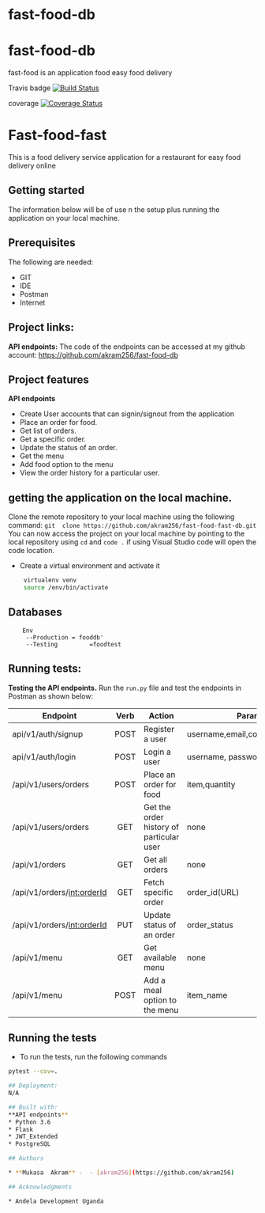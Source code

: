 # fast-food-db

# fast-food-db
fast-food is an application food easy food delivery

Travis badge      [![Build Status](https://travis-ci.org/akram256/fast-food-db.svg?branch=orders)](https://travis-ci.org/akram256/fast-food-db)

coverage          [![Coverage Status](https://coveralls.io/repos/github/akram256/fast-food-db/badge.svg?branch=orders)](https://coveralls.io/github/akram256/fast-food-db?branch=orders)





# Fast-food-fast
This is a food delivery service application for a restaurant for easy food delivery online

## Getting started
The information below  will be of use n the setup  plus running  the application on your local machine.

## Prerequisites
The  following are needed:
* GIT
* IDE
* Postman
* Internet


## Project links:
**API endpoints:** The code of the endpoints can be accessed at my github account: https://github.com/akram256/fast-food-db

## Project features
**API endpoints**
* Create User accounts that can signin/signout from the application
* Place an order for food.
* Get list of orders.
* Get a specific order.
* Update the status of an order.
* Get the menu
* Add food option to the menu
* View the order history for a particular user.

## getting the application on the local machine.
Clone the remote repository to your local machine using the following command: `git  clone https://github.com/akram256/fast-food-fast-db.git`
You can now access the project on your local machine by pointing to the local repository using `cd` and `code .` 
if using Visual Studio code will open the code location.

- Create a virtual environment and activate it
    ```bash
     virtualenv venv
     source /env/bin/activate

## Databases 
		Env
         --Production = fooddb'
         --Testing         =foodtest

## Running tests:
**Testing the API endpoints.**
Run the `run.py` file and test the endpoints in Postman as shown below:

|     Endpoint                        | Verb          | Action                     |   Parameters     | Privileges |
| ----------------------------------- |:-------------:|  ------------------------- | ----------------- | -----------|
| api/v1/auth/signup                     | POST          | Register a user          | username,email,contact,password,role   | user/admin |
| api/v1/auth/login        | POST           | Login a user          | username, password  | client/admin |
| /api/v1/users/orders        | POST          | Place an order for food          | item,quantity | client |
| /api/v1/users/orders | GET     | Get the order history of particular user | none  | client |
| /api/v1/orders | GET     | Get all orders | none | admin |
| /api/v1/orders/<int:orderId> | GET     | Fetch specific order | order_id(URL) | admin |
| /api/v1/orders/<int:orderId> | PUT     | Update status of an order | order_status | admin |
| /api/v1/menu | GET     | Get available menu | none  | client/admin |
| /api/v1/menu | POST     | Add a meal option to the menu | item_name | admin |

## Running the tests

- To run the tests, run the following commands

```bash
pytest --cov=.

## Deployment:
N/A

## Built with:
**API endpoints**
* Python 3.6
* Flask
* JWT_Extended
* PostgreSQL

## Authors

* **Mukasa  Akram** -  - [akram256](https://github.com/akram256)

## Acknowledgments

* Andela Development Uganda
